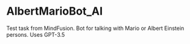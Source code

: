# AlbertMarioBot_AI
Test task from MindFusion. Bot for talking with Mario or Albert Einstein persons. Uses GPT-3.5
